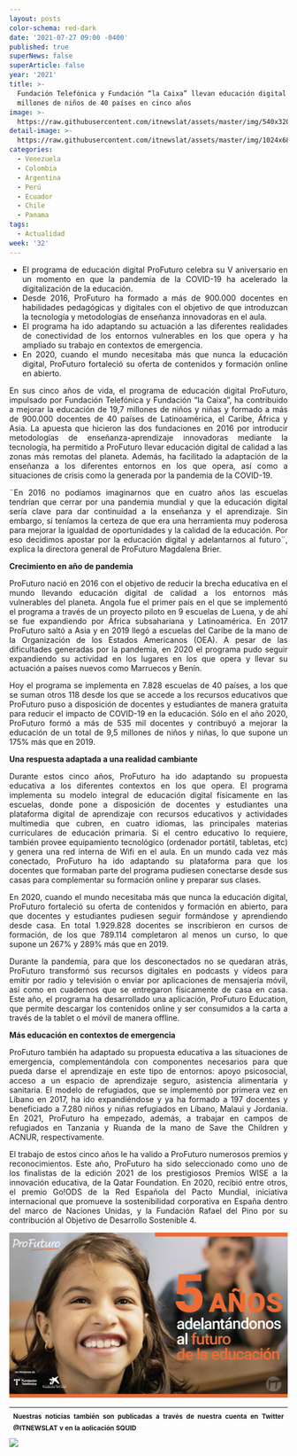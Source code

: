 ```yaml
---
layout: posts
color-schema: red-dark
date: '2021-07-27 09:00 -0400'
published: true
superNews: false
superArticle: false
year: '2021'
title: >-
  Fundación Telefónica y Fundación “la Caixa” llevan educación digital a 19,7
  millones de niños de 40 países en cinco años
image: >-
  https://raw.githubusercontent.com/itnewslat/assets/master/img/540x320/Fundacion-PN-p.jpg
detail-image: >-
  https://raw.githubusercontent.com/itnewslat/assets/master/img/1024x680/Fundacion-PN-g.jpg
categories:
  - Venezuela
  - Colombia
  - Argentina
  - Perú
  - Ecuador
  - Chile
  - Panama
tags:
  - Actualidad
week: '32'
---
```

<ul style="text-align: justify;">
	<li>El programa de educación digital ProFuturo celebra su V aniversario en un momento en que la pandemia de la COVID-19 ha acelerado la digitalización de la educación.</li>
	<li>Desde 2016, ProFuturo ha formado a más de 900.000 docentes en habilidades pedagógicas y digitales con el objetivo de que introduzcan la tecnología y metodologías de enseñanza innovadoras en el aula.</li>
	<li>El programa ha ido adaptando su actuación a las diferentes realidades de conectividad de los entornos vulnerables en los que opera y ha ampliado su trabajo en contextos de emergencia.</li>
	<li>En 2020, cuando el mundo necesitaba más que nunca la educación digital, ProFuturo fortaleció su oferta de contenidos y formación online en abierto.</li>
</ul>
<p style="text-align: justify;">En sus cinco años de vida, el programa de educación digital ProFuturo, impulsado por Fundación Telefónica y Fundación “la Caixa”, ha contribuido a mejorar la educación de 19,7 millones de niños y niñas y formado a más de 900.000 docentes de 40 países de Latinoamérica, el Caribe, África y Asia. La apuesta que hicieron las dos fundaciones en 2016 por introducir metodologías de enseñanza-aprendizaje innovadoras mediante la tecnología, ha permitido a ProFuturo llevar educación digital de calidad a las zonas más remotas del planeta. Además, ha facilitado la adaptación de la enseñanza a los diferentes entornos en los que opera, así como a situaciones de crisis como la generada por la pandemia de la COVID-19.</p>
<p style="text-align: justify;">¨En 2016 no podíamos imaginarnos que en cuatro años las escuelas tendrían que cerrar por una pandemia mundial y que la educación digital sería clave para dar continuidad a la enseñanza y el aprendizaje. Sin embargo, sí teníamos la certeza de que era una herramienta muy poderosa para mejorar la igualdad de oportunidades y la calidad de la educación. Por eso decidimos apostar por la educación digital y adelantarnos al futuro¨, explica la directora general de ProFuturo Magdalena Brier.</p>
<p style="text-align: justify;"><strong>Crecimiento en año de pandemia </strong></p>
<p style="text-align: justify;">ProFuturo nació en 2016 con el objetivo de reducir la brecha educativa en el mundo llevando educación digital de calidad a los entornos más vulnerables del planeta. Angola fue el primer país en el que se implementó el programa a través de un proyecto piloto en 9 escuelas de Luena, y de ahí se fue expandiendo por África subsahariana y Latinoamérica. En 2017 ProFuturo saltó a Asia y en 2019 llegó a escuelas del Caribe de la mano de la Organización de los Estados Americanos (OEA). A pesar de las dificultades generadas por la pandemia, en 2020 el programa pudo seguir expandiendo su actividad en los lugares en los que opera y llevar su actuación a países nuevos como Marruecos y Benín.</p>
<p style="text-align: justify;">Hoy el programa se implementa en 7.828 escuelas de 40 países, a los que se suman otros 118 desde los que se accede a los recursos educativos que ProFuturo puso a disposición de docentes y estudiantes de manera gratuita para reducir el impacto de COVID-19 en la educación. Sólo en el año 2020, ProFuturo formó a más de 535 mil docentes y contribuyó a mejorar la educación de un total de 9,5 millones de niños y niñas, lo que supone un 175% más que en 2019.</p>
<p style="text-align: justify;"><strong>Una respuesta adaptada a una realidad cambiante</strong></p>
<p style="text-align: justify;">Durante estos cinco años, ProFuturo ha ido adaptando su propuesta educativa a los diferentes contextos en los que opera. El programa implementa su modelo integral de educación digital físicamente en las escuelas, donde pone a disposición de docentes y estudiantes una plataforma digital de aprendizaje con recursos educativos y actividades multimedia que cubren, en cuatro idiomas, las principales materias curriculares de educación primaria. Si el centro educativo lo requiere, también provee equipamiento tecnológico (ordenador portátil, tabletas, etc) y genera una red interna de Wifi en el aula. En un mundo cada vez más conectado, ProFuturo ha ido adaptando su plataforma para que los docentes que formaban parte del programa pudiesen conectarse desde sus casas para complementar su formación online y preparar sus clases.</p>
<p style="text-align: justify;">En 2020, cuando el mundo necesitaba más que nunca la educación digital, ProFuturo fortaleció su oferta de contenidos y formación en abierto, para que docentes y estudiantes pudiesen seguir formándose y aprendiendo desde casa. En total 1.929.828 docentes se inscribieron en cursos de formación, de los que 789.114 completaron al menos un curso, lo que supone un 267% y 289% más que en 2019.</p>
<p style="text-align: justify;">Durante la pandemia, para que los desconectados no se quedaran atrás, ProFuturo transformó sus recursos digitales en podcasts y vídeos para emitir por radio y televisión o enviar por aplicaciones de mensajería móvil, así como en cuadernos que se entregaron físicamente de casa en casa. Este año, el programa ha desarrollado una aplicación, ProFuturo Education, que permite descargar los contenidos online y ser consumidos a la carta a través de la tablet o el móvil de manera offline.</p>
<p style="text-align: justify;"><strong>Más educación en contextos de emergencia</strong></p>
<p style="text-align: justify;">ProFuturo también ha adaptado su propuesta educativa a las situaciones de emergencia, complementándola con componentes necesarios para que pueda darse el aprendizaje en este tipo de entornos: apoyo psicosocial, acceso a un espacio de aprendizaje seguro, asistencia alimentaria y sanitaria. El modelo de refugiados, que se implementó por primera vez en Líbano en 2017, ha ido expandiéndose y ya ha formado a 197 docentes y beneficiado a 7.280 niños y niñas refugiados en Líbano, Malaui y Jordania. En 2021, ProFuturo ha empezado, además, a trabajar en campos de refugiados en Tanzania y Ruanda de la mano de Save the Children y ACNUR, respectivamente.</p>
<p style="text-align: justify;">El trabajo de estos cinco años le ha valido a ProFuturo numerosos premios y reconocimientos. Este año, ProFuturo ha sido seleccionado como uno de los finalistas de la edición 2021 de los prestigiosos Premios WISE a la innovación educativa, de la Qatar Foundation. En 2020, recibió entre otros, el premio Go!ODS de la Red Española del Pacto Mundial, iniciativa internacional que promueve la sostenibilidad corporativa en España dentro del marco de Naciones Unidas, y la Fundación Rafael del Pino por su contribución al Objetivo de Desarrollo Sostenible 4.</p>

![](https://raw.githubusercontent.com/itnewslat/assets/master/img/540x320/Fundacion-PN-p.jpg)

<table style="height: 42px;" width="569">
<tbody>
<tr>
<td style="text-align: justify;"><sub><strong>Nuestras noticias también son publicadas a través de nuestra cuenta en Twitter <a href="https://twitter.com/itnewslat?lang=es">@ITNEWSLAT</a> y en la aplicación <a href="https://squidapp.co/en/">SQUID</a></strong></sub></td>
</tr>
</tbody>
</table>

<img src="https://tracker.metricool.com/c3po.jpg?hash=56f88a41e39ab42c063cc51676587a04"/>
